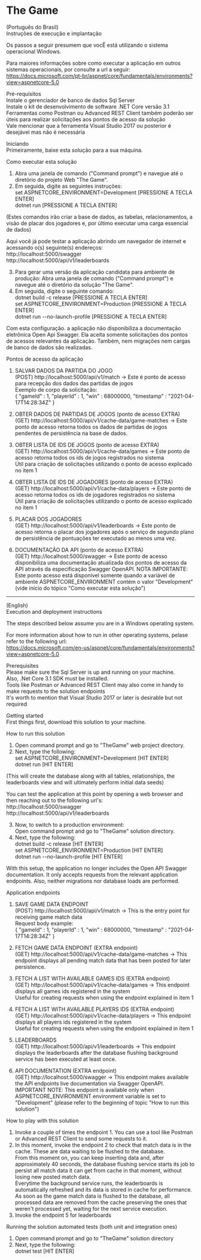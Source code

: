 # The Game

(Português do Brasil)<br />
Instruções de execução e implantação

Os passos a seguir presumem que vocÊ está utilizando o sistema operacional Windows.

Para maiores informações sobre como executar a aplicação em outros sistemas operacionais, por consulte a url a seguir:<br/>
https://docs.microsoft.com/pt-br/aspnet/core/fundamentals/environments?view=aspnetcore-5.0

Pré-requisitos<br />
Instale o gerenciador de banco de dados Sql Server<br />
Instale o kit de desenvolvimento de software .NET Core versão 3.1<br />
Ferramentas como Postman ou Advanced REST Client também poderão ser úteis para realizar solicitações aos pontos de acesso da solução<br />
Vale mencionar que a ferramenta Visual Studio 2017 ou posterior é desejável mas não é necessária<br />

Iniciando<br/>
Primeiramente, baixe esta solução para a sua máquina.

Como executar esta solução<br />
1. Abra uma janela de comando ("Command prompt") e navegue até o diretório do projeto Web "The Game".<br />
2. Em seguida, digite as seguintes instruções:<br />
   set ASPNETCORE_ENVIRONMENT=Development [PRESSIONE A TECLA ENTER]<br/>
   dotnet run [PRESSIONE A TECLA ENTER]<br/>
   
(Estes comandos irão criar a base de dados, as tabelas, relacionamentos, a visão de placar dos jogadores e, por último executar uma carga essencial de dados)<br/>

Aqui você já pode testar a aplicação abrindo um navegador de internet e acessando o(s) seguinte(s) endereços:<br />
http://localhost:5000/swagger<br/>
http://localhost:5000/api/v1/leaderboards<br/>

3. Para gerar uma versão da aplicação candidata para ambiente de produção:
Abra uma janela de comando ("Command prompt") e navegue até o diretório da solução "The Game".<br />
4. Em seguida, digite o seguinte comando:<br/>
 dotnet build -c release [PRESSIONE A TECLA ENTER]<br/>
 set ASPNETCORE_ENVIRONMENT=Production [PRESSIONE A TECLA ENTER]<br/>
 dotnet run --no-launch-profile [PRESSIONE A TECLA ENTER]<br/>

Com esta configuração. a aplicação não disponibiliza a documentação eletrônica Open Api Swagger.
Ela aceita somente solicitações dos pontos de acessos relevantes da aplicação.
Também, nem migrações nem cargas de banco de dados são realizadas.

Pontos de acesso da aplicação
1. SALVAR DADOS DA PARTIDA DO JOGO<br/>
(POST) http://localhost:5000/api/v1/match -> Este é ponto de acesso para recepção dos dados das partidas de jogos<br/>
Exemplo de corpo da solicitação:<br/>
{
    "gameId" : 1,
    "playerId" : 1,
    "win" : 68000000,
    "timestamp" : "2021-04-17T14:28:34Z"
}

2. OBTER DADOS DE PARTIDAS DE JOGOS (ponto de acesso EXTRA)<br/>
(GET) http://localhost:5000/api/v1/cache-data/game-matches -> Este ponto de acesso retorna todos os dados de partidas de jogos pendentes de persistência na base de dados.

3. OBTER LISTA DE IDS DE JOGOS (ponto de acesso EXTRA)<br/>
(GET) http://localhost:5000/api/v1/cache-data/games -> Este ponto de acesso retorna todos os ids de jogos registrados no sistema<br/>
Útil para criação de solicitações utilizando o ponto de acesso explicado no item 1

4. OBTER LISTA DE IDS DE JOGADORES (ponto de acesso EXTRA)<br/>
(GET) http://localhost:5000/api/v1/cache-data/players -> Este ponto de acesso retorna todos os ids de jogadores registrados no sistema<br/>
Útil para criação de solicitações utilizando o ponto de acesso explicado no item 1

5. PLACAR DOS JOGADORES<br/>
(GET) http://localhost:5000/api/v1/leaderboards -> Este ponto de acesso retorna o placar dos jogadores após o serviço de segundo plano de persistência de pontuações ter executado ao menos uma vez.

6. DOCUMENTAÇÃO DA API (ponto de acesso EXTRA)<br/>
(GET) http://localhost:5000/swagger -> Este ponto de acesso disponibiliza uma documentação atualizada dos pontos de acesso da API através da especificação Swagger OpenAPI.
NOTA IMPORTANTE: Este ponto acesso está disponível somente quando a variável de ambiente ASPNETCORE_ENVIRONMENT contém o valor "Development" (vide início do tópico "Como executar esta solução")

--------------------------------------------------------------------------------------------------------------------------------------------------

(English)<br />
Execution and deployment instructions

The steps described below assume you are in a Windows operating system.

For more information about how to run in other operating systems, pelase refer to the following url:<br/>
https://docs.microsoft.com/en-us/aspnet/core/fundamentals/environments?view=aspnetcore-5.0

Prerequisites<br/>
Please make sure the Sql Server is up and running on your machine.<br/>
Also, .Net Core 3.1 SDK must be installed.<br/>
Tools like Postman or Advanced REST Client may also come in handy to make requests to the solution endpoints<br/>
It's worth to mention that Visual Studio 2017 or later is desirable but not required<br/>

Getting started<br/>
First things first, download this solution to your machine.

How to run this solution<br/>
1. Open command prompt and go to "TheGame" web project directory.<br/>
2. Next, type the following:<br/>
   set ASPNETCORE_ENVIRONMENT=Development [HIT ENTER]<br/>
   dotnet run [HIT ENTER]<br/>

(This will create the database along with all tables, relationships, the leaderboards view and will ultimately perform initial data seeds)<br/>

You can test the application at this point by opening a web browser and then reaching out to the following url's:<br/>
http://localhost:5000/swagger<br/>
http://localhost:5000/api/v1/leaderboards<br/>

3. Now, to switch to a production environment:<br/>
Open command prompt and go to "TheGame" solution directory.<br/>
4. Next, type the following:<br/>
 dotnet build -c release [HIT ENTER]<br/>
 set ASPNETCORE_ENVIRONMENT=Production [HIT ENTER]<br/>
 dotnet run --no-launch-profile [HIT ENTER]<br/>

With this setup, the application no longer includes the Open API Swagger documentation.
It only accepts requests from the relevant application endpoints.
Also, neither migrations nor database loads are performed.

Application endpoints
1. SAVE GAME DATA ENDPOINT<br/>
(POST) http://localhost:5000/api/v1/match -> This is the entry point for receiving game match data<br/>
Request body example:<br/>
{
    "gameId" : 1,
    "playerId" : 1,
    "win" : 68000000,
    "timestamp" : "2021-04-17T14:28:34Z"
}

2. FETCH GAME DATA ENDPOINT (EXTRA endpoint)<br/>
(GET)  http://localhost:5000/api/v1/cache-data/game-matches -> This endpoint displays all pending match data that has been posted for later persistence.

3. FETCH A LIST WITH AVAILABLE GAMES IDS (EXTRA endpoint)<br/>
(GET)  http://localhost:5000/api/v1/cache-data/games -> This endpoint displays all games ids registered in the system<br/>
Useful for creating requests when using the endpoint explained in item 1

4. FETCH A LIST WITH AVAILABLE PLAYERS IDS (EXTRA endpoint)<br/>
(GET)  http://localhost:5000/api/v1/cache-data/players -> This endpoint displays all players ids registered in the system<br/>
Useful for creating requests when using the endpoint explained in item 1

5. LEADERBOARDS<br/>
(GET)  http://localhost:5000/api/v1/leaderboards -> This endpoint displays the leaderboards after the database flushing background service
has been executed at least once.

6. API DOCUMENTATION (EXTRA endpoint)<br/>
(GET)  http://localhost:5000/swagger -> This endpoint makes available the API endpoints live documentation via Swagger OpenAPI.
IMPORTANT NOTE: This endpoint is available only when ASPNETCORE_ENVIRONMENT environment variable is set to "Development" (please refer to the beginning of topic "How to run this solution")

How to play with this solution<br/>
1. Invoke a couple of times the endpoint 1. You can use a tool like Postman or Advanced REST Client to send some requests to it.<br/>
2. In this moment, invoke the endpoint 2 to check that match data is in the cache. These are data waiting to be flushed to the database.<br/>
From this moment on, you can keep inserting data and, after approximately 40 seconds, the database flushing service starts its job to persist all match data
it can get from cache in that moment, without losing new posted match data.<br/>
Everytime the background service runs, the leaderboards is automatically refreshed and its data is stored in cache for performance.
As soon as the game match data is flushed to the database, all processed data are removed from the cache preserving the ones that weren't processed yet,
waiting for the next service execution.<br/>
3. Invoke the endpoint 5 for leaderboards

Running the solution automated tests (both unit and integration ones)
1. Open command prompt and go to "TheGame" solution directory<br/>
2. Next, type the following:<br/>
   dotnet test [HIT ENTER]
